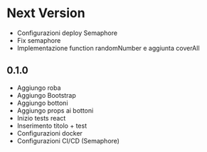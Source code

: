 # Next Version
+ Configurazioni deploy Semaphore
+ Fix semaphore
+ Implementazione function randomNumber e aggiunta coverAll

## 0.1.0
+ Aggiungo roba
+ Aggiungo Bootstrap
+ Aggiungo bottoni
+ Aggiungo props ai bottoni
+ Inizio tests react
+ Inserimento titolo + test
+ Configurazioni docker
+ Configurazioni CI/CD (Semaphore)
